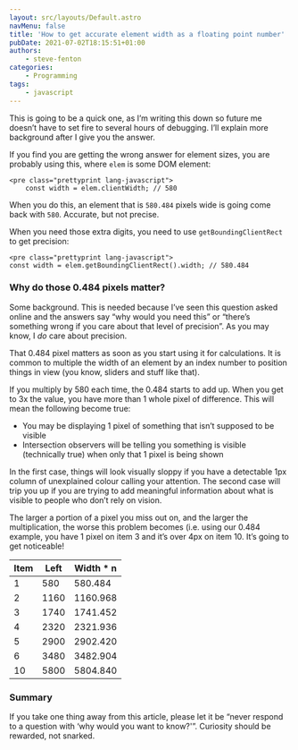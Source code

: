 ```yaml
---
layout: src/layouts/Default.astro
navMenu: false
title: 'How to get accurate element width as a floating point number'
pubDate: 2021-07-02T18:15:51+01:00
authors:
    - steve-fenton
categories:
    - Programming
tags:
    - javascript
---
```


This is going to be a quick one, as I’m writing this down so future me doesn’t have to set fire to several hours of debugging. I’ll explain more background after I give you the answer.

If you find you are getting the wrong answer for element sizes, you are probably using this, where `elem` is some DOM element:

```
<pre class="prettyprint lang-javascript">
    const width = elem.clientWidth; // 580
```
When you do this, an element that is `580.484` pixels wide is going come back with `580`. Accurate, but not precise.

When you need those extra digits, you need to use `getBoundingClientRect` to get precision:

```
<pre class="prettyprint lang-javascript">
const width = elem.getBoundingClientRect().width; // 580.484
```
### Why do those 0.484 pixels matter?

Some background. This is needed because I’ve seen this question asked online and the answers say “why would you need this” or “there’s something wrong if you care about that level of precision”. As you may know, I *do* care about precision.

That 0.484 pixel matters as soon as you start using it for calculations. It is common to multiple the width of an element by an index number to position things in view (you know, sliders and stuff like that).

If you multiply by 580 each time, the 0.484 starts to add up. When you get to 3x the value, you have more than 1 whole pixel of difference. This will mean the following become true:

- You may be displaying 1 pixel of something that isn’t supposed to be visible
- Intersection observers will be telling you something is visible (technically true) when only that 1 pixel is being shown

In the first case, things will look visually sloppy if you have a detectable 1px column of unexplained colour calling your attention. The second case will trip you up if you are trying to add meaningful information about what is visible to people who don’t rely on vision.

The larger a portion of a pixel you miss out on, and the larger the multiplication, the worse this problem becomes (i.e. using our 0.484 example, you have 1 pixel on item 3 and it’s over 4px on item 10. It’s going to get noticeable!

| Item | Left | Width \* n |
|---|---|---|
| 1 | 580 | 580.484 |
| 2 | 1160 | 1160.968 |
| 3 | 1740 | 1741.452 |
| 4 | 2320 | 2321.936 |
| 5 | 2900 | 2902.420 |
| 6 | 3480 | 3482.904 |
| 10 | 5800 | 5804.840 |

### Summary

If you take one thing away from this article, please let it be “never respond to a question with ‘why would you want to know?'”. Curiosity should be rewarded, not snarked.